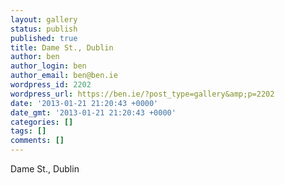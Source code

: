 ```yaml
---
layout: gallery
status: publish
published: true
title: Dame St., Dublin
author: ben
author_login: ben
author_email: ben@ben.ie
wordpress_id: 2202
wordpress_url: https://ben.ie/?post_type=gallery&amp;p=2202
date: '2013-01-21 21:20:43 +0000'
date_gmt: '2013-01-21 21:20:43 +0000'
categories: []
tags: []
comments: []
---
```

<p>Dame St., Dublin</p>
